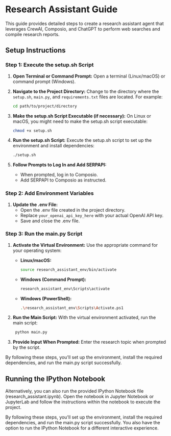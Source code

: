 # Research Assistant Guide

This guide provides detailed steps to create a research assistant agent that leverages CrewAI, Composio, and ChatGPT to perform web searches and compile research reports.

## Setup Instructions

### Step 1: Execute the setup.sh Script

1. **Open Terminal or Command Prompt:**
   Open a terminal (Linux/macOS) or command prompt (Windows).

2. **Navigate to the Project Directory:**
   Change to the directory where the `setup.sh`, `main.py`, and `requirements.txt` files are located. For example:
   ```sh
   cd path/to/project/directory
   ```

3. **Make the setup.sh Script Executable (if necessary):**
   On Linux or macOS, you might need to make the setup.sh script executable:
   ```sh
   chmod +x setup.sh
   ```

4. **Run the setup.sh Script:**
   Execute the setup.sh script to set up the environment and install dependencies:
   ```sh
   ./setup.sh
   ```

5. **Follow Prompts to Log In and Add SERPAPI:**
   - When prompted, log in to Composio.
   - Add SERPAPI to Composio as instructed.

### Step 2: Add Environment Variables

1. **Update the .env File:**
   - Open the .env file created in the project directory.
   - Replace `your_openai_api_key_here` with your actual OpenAI API key.
   - Save and close the .env file.

### Step 3: Run the main.py Script

1. **Activate the Virtual Environment:**
   Use the appropriate command for your operating system:
   - **Linux/macOS:**
     ```sh
     source research_assistant_env/bin/activate
     ```
   - **Windows (Command Prompt):**
     ```sh
     research_assistant_env\Scripts\activate
     ```
   - **Windows (PowerShell):**
     ```sh
     .\research_assistant_env\Scripts\Activate.ps1
     ```

2. **Run the Main Script:**
   With the virtual environment activated, run the main script:
   ```sh
    python main.py
   ```

3. **Provide Input When Prompted:**
   Enter the research topic when prompted by the script.

By following these steps, you'll set up the environment, install the required dependencies, and run the main.py script successfully.

## Running the IPython Notebook
Alternatively, you can also run the provided IPython Notebook file (research_assistant.ipynb). Open the notebook in Jupyter Notebook or JupyterLab and follow the instructions within the notebook to execute the project.

By following these steps, you'll set up the environment, install the required dependencies, and run the main.py script successfully. You also have the option to run the IPython Notebook for a different interactive experience.
